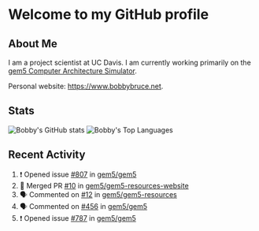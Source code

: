 # Welcome to my GitHub profile

## About Me

I am a project scientist at UC Davis. I am currently working primarily on the [gem5 Computer Architecture Simulator](https://github.com/gem5).

Personal website: <https://www.bobbybruce.net>.

## Stats

![Bobby's GitHub stats](https://github-readme-stats.vercel.app/api?username=bobbyrbruce&show_icons=true&theme=responsive&include_all_commits=true&count_private=true&show=reviews&disable_animations=true)
![Bobby's Top Languages ](https://github-readme-stats.vercel.app/api/top-langs/?username=bobbyrbruce&layout=compact&theme=responsive&count_private=true&langs_count=10&disable_animations=true)

## Recent Activity

<!--START_SECTION:activity-->
1. ❗ Opened issue [#807](https://github.com/gem5/gem5/issues/807) in [gem5/gem5](https://github.com/gem5/gem5)
2. 🎉 Merged PR [#10](https://github.com/gem5/gem5-resources-website/pull/10) in [gem5/gem5-resources-website](https://github.com/gem5/gem5-resources-website)
3. 🗣 Commented on [#12](https://github.com/gem5/gem5-resources/pull/12#issuecomment-1906798410) in [gem5/gem5-resources](https://github.com/gem5/gem5-resources)
4. 🗣 Commented on [#456](https://github.com/gem5/gem5/issues/456#issuecomment-1899463105) in [gem5/gem5](https://github.com/gem5/gem5)
5. ❗ Opened issue [#787](https://github.com/gem5/gem5/issues/787) in [gem5/gem5](https://github.com/gem5/gem5)
<!--END_SECTION:activity-->
